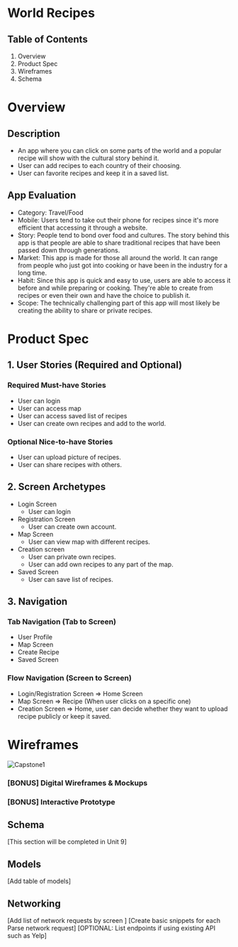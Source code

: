 # World Recipes
## Table of Contents
 1. Overview
 2. Product Spec
 3. Wireframes
 4. Schema

# Overview
## Description
- An app where you can click on some parts of the world and a popular recipe will show with the cultural story behind it.
- User can add recipes to each country of their choosing.
- User can favorite recipes and keep it in a saved list.

## App Evaluation

 - Category: Travel/Food
 - Mobile: Users tend to take out their phone for recipes since it's more efficient that accessing it through a website.
 - Story: People tend to bond over food and cultures. The story behind this app is that people are able to share traditional recipes that have been passed down through generations.
 - Market: This app is made for those all around the world. It can range from people who just got into cooking or have been in the industry for a long time.
 - Habit: Since this app is quick and easy to use, users are able to access it before and while preparing or cooking. They're able to create from recipes or even their own and have the choice to publish it. 
 - Scope: The technically challenging part of this app will most likely be creating the ability to share or private recipes.

# Product Spec
## 1. User Stories (Required and Optional)
### Required Must-have Stories
 - User can login
 - User can access map
 - User can access saved list of recipes
 - User can create own recipes and add to the world.

### Optional Nice-to-have Stories

 - User can upload picture of recipes.
 - User can share recipes with others.

## 2. Screen Archetypes
 - Login Screen
     - User can login
 - Registration Screen
     - User can create own account.
 - Map Screen
     - User can view map with different recipes.
 - Creation screen
     - User can private own recipes.
     - User can add own recipes to any part of the map.
 - Saved Screen
     - User can save list of recipes.

## 3. Navigation
### Tab Navigation (Tab to Screen)

- User Profile
- Map Screen
- Create Recipe
- Saved Screen

### Flow Navigation (Screen to Screen)
 - Login/Registration Screen
 => Home Screen
 - Map Screen
 => Recipe (When user clicks on a specific one)
 - Creation Screen
 => Home, user can decide whether they want to upload recipe publicly or keep it saved. 



# Wireframes

![Capstone1](https://github.com/HeebaEddouh/Capstone/assets/124473455/9ac86ed1-bfa9-4d1c-a3da-d6f18f4c7515)



### [BONUS] Digital Wireframes & Mockups
### [BONUS] Interactive Prototype
## Schema
[This section will be completed in Unit 9]

## Models
[Add table of models]

## Networking
[Add list of network requests by screen ]
[Create basic snippets for each Parse network request]
[OPTIONAL: List endpoints if using existing API such as Yelp]
